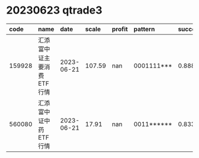 
# 20230623 qtrade3
 | code | name | date | scale | profit | pattern | success_rate | success_cnt | fund_cnt | 
 | :----- | :----- | :----- | :----- | :----- | :----- | :----- | :----- | :----- | 
 | 159928 | 汇添富中证主要消费ETF行情 | 2023-06-21 | 107.59 | nan | 0001111*** | 0.8888888888888888 | 16 | 18 | 
 | 560080 | 汇添富中证中药ETF行情 | 2023-06-21 | 17.91 | nan | 0011****** | 0.8333333333333334 | 10 | 12 | 
